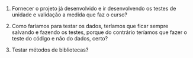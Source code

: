 1. Fornecer o projeto já desenvolvido e ir desenvolvendo os testes de unidade e validação a medida que faz o curso?

2. Como faríamos para testar os dados, teríamos que ficar sempre salvando e fazendo os testes, porque do contrário teríamos que fazer o teste do código e não do dados, certo?

3. Testar métodos de bibliotecas?

